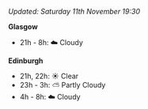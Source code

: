 *Updated: Saturday 11th November 19:30*

**Glasgow**

* 21h - 8h: :cloud: Cloudy

**Edinburgh**

* 21h, 22h: :sunny: Clear
* 23h - 3h: :partly_sunny: Partly Cloudy
* 4h - 8h: :cloud: Cloudy
